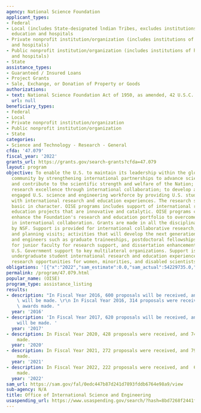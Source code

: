 ```yaml
---
agency: National Science Foundation
applicant_types:
- Federal
- Local (includes State-designated lndian Tribes, excludes institutions of higher
  education and hospitals
- Private nonprofit institution/organization (includes institutions of higher education
  and hospitals)
- Public nonprofit institution/organization (includes institutions of higher education
  and hospitals)
- State
assistance_types:
- Guaranteed / Insured Loans
- Project Grants
- Sale, Exchange, or Donation of Property or Goods
authorizations:
- text: National Science Foundation Act of 1950, as amended, 42 U.S.C. 1861 et seq.
  url: null
beneficiary_types:
- Federal
- Local
- Private nonprofit institution/organization
- Public nonprofit institution/organization
- State
categories:
- Science and Technology - Research - General
cfda: '47.079'
fiscal_year: '2022'
grants_url: https://grants.gov/search-grants?cfda=47.079
layout: program
objective: To enable the U.S. to maintain its leadership within the global scientific
  community by strengthening international partnerships to advance scientific discovery
  and contribute to the scientific strength and welfare of the Nation; to promote
  research excellence through international collaboration; to develop a diverse, globally
  engaged U.S. science and engineering workforce by providing U.S. students and faculty
  with international research and education experiences. The research supported is
  basic in character. OISE programs includes support of international research and
  education projects that are innovative and catalytic. OISE programs complement and
  enhance the Foundation's research and education portfolio to overcome barriers involved
  in international collaboration. Grants are made in all the disciplinary fields supported
  by NSF. Support is provided for international collaborative research; research workshops
  and planning visits; activities that will develop the next generation of U.S. scientists
  and engineers such as graduate traineeships, postdoctoral fellowships, special opportunities
  for junior faculty for research support, and dissertation enhancements; and for
  U.S. Government support to key multilateral organizations. Support is provided for
  undergraduate student international research and education experiences, and for
  research opportunities for women, minorities, and disabled scientists and engineers.
obligations: '[{"x":"2022","sam_estimate":0.0,"sam_actual":54229735.0,"usa_spending_actual":76670165.0},{"x":"2023","sam_estimate":69320000.0,"sam_actual":0.0,"usa_spending_actual":100485370.0},{"x":"2024","sam_estimate":71210000.0,"sam_actual":0.0,"usa_spending_actual":39181857.0}]'
permalink: /program/47.079.html
popular_name: (OISE)
program_type: assistance_listing
results:
- description: "In Fiscal Year 2016, 600 proposals will be received, and 300 awards\
    \ will be made. \r\n In Fiscal Year 2016, 314 proposals were received, and 237\
    \ awards made. "
  year: '2016'
- description: 'In Fiscal Year 2017, 620 proposals will be received, and 310 awards
    will be made. '
  year: '2017'
- description: In Fiscal Year 2020, 428 proposals were received, and 74 awards were
    made.
  year: '2020'
- description: In Fiscal Year 2021, 272 proposals were received, and 79 awards were
    made.
  year: '2021'
- description: In Fiscal Year 2022, 222 proposals were received, and  66 awards were
    made.
  year: '2022'
sam_url: https://sam.gov/fal/0edc447b87d241d7893fddb6764e98a9/view
sub-agency: N/A
title: Office of International Science and Engineering
usaspending_url: https://www.usaspending.gov/search/?hash=8bd7268f2441f47e9d637fc578e973fa
---
```

